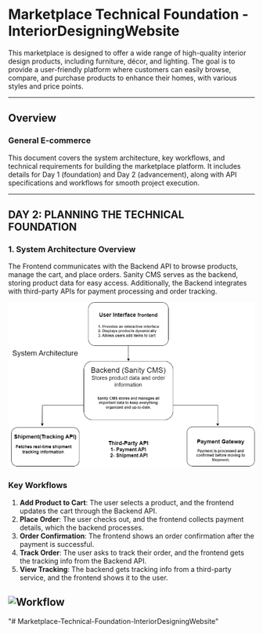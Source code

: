 # Marketplace Technical Foundation - InteriorDesigningWebsite

This marketplace is designed to offer a wide range of high-quality interior design products, including furniture, décor, and lighting. The goal is to provide a user-friendly platform where customers can easily browse, compare, and purchase products to enhance their homes, with various styles and price points.

---

## Overview

### General E-commerce

This document covers the system architecture, key workflows, and technical requirements for building the marketplace platform. It includes details for Day 1 (foundation) and Day 2 (advancement), along with API specifications and workflows for smooth project execution.

---
## DAY 2: PLANNING THE TECHNICAL FOUNDATION

### 1. System Architecture Overview

The Frontend communicates with the Backend API to browse products, manage the cart, and place orders. Sanity CMS serves as the backend, storing product data for easy access. Additionally, the Backend integrates with third-party APIs for payment processing and order tracking.

![System Architecture](public/images/SystemArchitecture54.drawio.png)
### Key Workflows


1. **Add Product to Cart**: The user selects a product, and the frontend updates the cart through the Backend API.
2. **Place Order**: The user checks out, and the frontend collects payment details, which the backend processes.
3. **Order Confirmation**: The frontend shows an order confirmation after the payment is successful.
4. **Track Order**: The user asks to track their order, and the frontend gets the tracking info from the Backend API.
5. **View Tracking**: The backend gets tracking info from a third-party service, and the frontend shows it to the user.

![Workflow](public/images/System%20Architecture.drawio.png.jpg)
---
"# Marketplace-Technical-Foundation-InteriorDesigningWebsite" 
